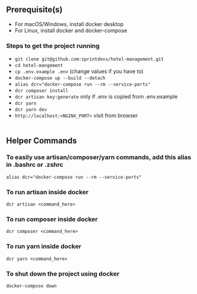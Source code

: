 ## Prerequisite(s)

-   For macOS/Windows, install docker desktop
-   For Linux, install docker and docker-compose

### Steps to get the project running

-   `git clone git@github.com:sprintdevs/hotel-management.git`
-   `cd hotel-mangement`
-   `cp .env.example .env` (change values if you have to)
-   `docker-compose up --build --detach`
-   `alias dcr="docker-compose run --rm --service-ports"`
-   `dcr composer install`
-   `dcr artisan key:generate` only if .env is copied from .env.example
-   `dcr yarn`
-   `dcr yarn dev`
-   `http://localhost:<NGINX_PORT>` visit from browser
    <br><br>

## Helper Commands

### To easily use artisan/composer/yarn commands, add this alias in .bashrc or .zshrc

`alias dcr="docker-compose run --rm --service-ports"`<br>

### To run artisan inside docker

`dcr artisan <command_here>`

### To run composer inside docker

`dcr composer <command_here>`

### To run yarn inside docker

`dcr yarn <command_here>`

### To shut down the project using docker

`docker-compose down`

